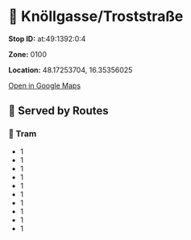 # 🚉 Knöllgasse/Troststraße


**Stop ID:** at:49:1392:0:4

**Zone:** 0100

**Location:** 48.17253704, 16.35356025

[Open in Google Maps](https://www.google.com/maps?q=48.17253704,16.35356025)

## 🚆 Served by Routes

### 🚊 Tram
- 1
- 1
- 1
- 1
- 1
- 1
- 1
- 1
- 1
- 1